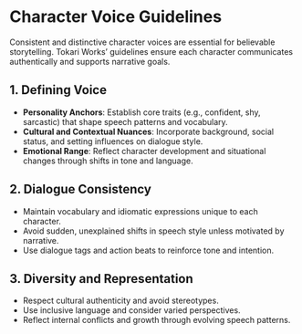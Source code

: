 # Character Voice Guidelines

Consistent and distinctive character voices are essential for believable storytelling. Tokari Works’ guidelines ensure each character communicates authentically and supports narrative goals.

## 1. Defining Voice

- **Personality Anchors**: Establish core traits (e.g., confident, shy, sarcastic) that shape speech patterns and vocabulary.  
- **Cultural and Contextual Nuances**: Incorporate background, social status, and setting influences on dialogue style.  
- **Emotional Range**: Reflect character development and situational changes through shifts in tone and language.

## 2. Dialogue Consistency

- Maintain vocabulary and idiomatic expressions unique to each character.  
- Avoid sudden, unexplained shifts in speech style unless motivated by narrative.  
- Use dialogue tags and action beats to reinforce tone and intention.

## 3. Diversity and Representation

- Respect cultural authenticity and avoid stereotypes.  
- Use inclusive language and consider varied perspectives.  
- Reflect internal conflicts and growth through evolving speech patterns.
